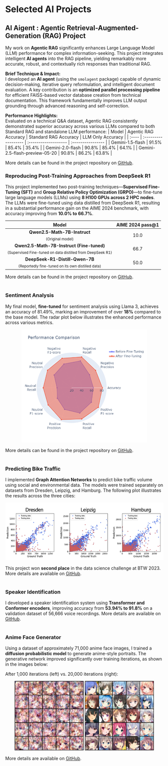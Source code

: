 # Selected AI Projects
## AI Aigent : Agentic Retrieval-Augmented-Generation (RAG) Project

My work on **Agentic RAG** significantly enhances Large Language Model (LLM) performance for complex information-seeking. This project integrates intelligent **AI agents** into the RAG pipeline, yielding remarkably more accurate, robust, and contextually rich responses than traditional RAG.  

**Brief Technique & Impact:**  
I developed an **AI agent** (using the `smolagent` package) capable of dynamic decision-making, iterative query reformulation, and intelligent document evaluation. A key contribution is an **optimized parallel processing pipeline** for efficient FAISS-based vector database creation from technical documentation. This framework fundamentally improves LLM output grounding through advanced reasoning and self-correction.  

**Performance Highlights:**  
Evaluated on a technical Q\&A dataset, Agentic RAG consistently demonstrated superior accuracy across various LLMs compared to both Standard RAG and standalone LLM performance:
| Model | Agentic RAG Accuracy | Standard RAG Accuracy | LLM Only Accuracy |
| :---- | :------------------ | :------------------- | :---------------- |
| Gemini-1.5-flash | 91.5% | 85.4% | 35.4% |
| Gemini-2.0-flash | 90.8% | 85.4% | 64.1% |
| Gemini-2.5-flash-preview-05-20 | 90.8% | 86.2% | 63.8% |

More details can be found in the project repository on [GitHub](https://github.com/Wen-ChuangChou/Agentic_RAG/tree/optimize/agent).


### Reproducing Post-Training Approaches from DeepSeek R1
This project implemented two post-training techniques—**Supervised Fine-Tuning (SFT)** and **Group Relative Policy Optimization (GRPO)**—to fine-tune large language models (LLMs) using **8 H100 GPUs across 2 HPC nodes**. The LLMs were fine-tuned using data distilled from DeepSeek R1, resulting in a substantial performance gain on the AIME 2024 benchmark, with accuracy improving from **10.0% to 66.7%**.

<div align="center">

<table>
  <thead>
    <tr>
      <th style="text-align:center;"><b>Model</b></th>
      <th style="text-align:center;"><b>AIME 2024</b> pass@1</th>
    </tr>
  </thead>
  <tbody>
    <tr>
      <td style="text-align:center;">
        <b>Qwen2.5-Math-7B-Instruct</b><br>
        <sub>(Original model)</sub>
      </td>
      <td style="text-align:center;">10.0</td>
    </tr>
    <tr>
      <td style="text-align:center;">
        <b>Qwen2.5-Math-7B-Instruct (Fine-tuned)</b><br>
        <sub>(Supervised Fine-tuned on data distilled from DeepSeek R1)</sub>
      </td>
      <td style="text-align:center;">66.7</td>
    </tr>
    <tr>
      <td style="text-align:center;">
        <b>DeepSeek-R1-Distill-Qwen-7B</b><br>
        <sub>(Reportedly fine-tuned on its own distilled data)</sub>
      </td>
      <td style="text-align:center;">50.0</td>
    </tr>
  </tbody>
</table>

</div>

More details can be found in the project repository on [GitHub](https://wen-chuangchou.github.io/Open-R1/).<br><br> 

### Sentiment Analysis
My final model, **fine-tuned** for sentiment analysis using Llama 3, achieves an accuracy of 81.49%, marking an improvement of over **18%** compared to the base model. The radar plot below illustrates the enhanced performance across various metrics.

<p align="center">
  <img src="https://github.com/Wen-ChuangChou/sentiment_analysis/blob/main/pic/radarplot.png?raw=true" alt="radar plot" width="400"/>
</p>

More details can be found in the project repository on [GitHub](https://wen-chuangchou.github.io/sentiment_analysis/).<br><br>  


### Predicting Bike Traffic  
I implemented **Graph Attention Networks** to predict bike traffic volume using social and environmental data. The models were trained separately on datasets from Dresden, Leipzig, and Hamburg. The following plot illustrates the results across the three cities:

<p align="center">
<img src="https://github.com/Wen-ChuangChou/Predict-Bike-Traffic/blob/main/doc/fig/prediction.png?raw=true" alt="prediction" width="700"/>
</p>

This project won **second place** in the data science challenge at BTW 2023. More details are available on [GitHub](https://wen-chuangchou.github.io/Predict-Bike-Traffic/).<br><br>  


### Speaker Identification  
I developed a speaker identification system using **Transformer and Conformer encoders**, improving accuracy from **53.94% to 91.8%** on a validation dataset of 56,666 voice recordings. More details are available on [GitHub](https://wen-chuangchou.github.io/Speaker-identification/).<br><br>  


### Anime Face Generator  
Using a dataset of approximately 71,000 anime face images, I trained a **diffusion probabilistic model** to generate anime-style portraits. The generative network improved significantly over training iterations, as shown in the images below:  

After 1,000 iterations (left) vs. 20,000 iterations (right):
<p align="center">
<img src="https://github.com/Wen-ChuangChou/Anime-face-generator/blob/main/doc/fig/1000iterations.png?raw=true" alt="1000" width="220"/>
 <img src="https://github.com/Wen-ChuangChou/Anime-face-generator/blob/main/doc/fig/20000iterations.png?raw=true" alt="20000" width="220"/> 
</p>

More details are available on [GitHub](https://wen-chuangchou.github.io/Anime-face-generator/).  
